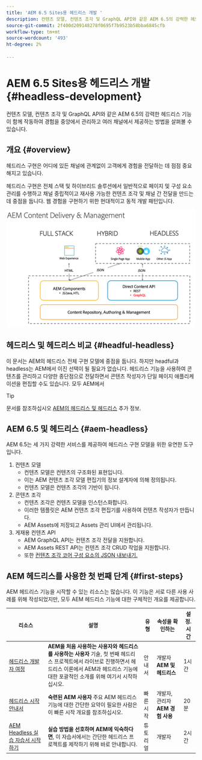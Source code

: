 ```yaml
---
title: 'AEM 6.5 Sites용 헤드리스 개발 '
description: 컨텐츠 모델, 컨텐츠 조각 및 GraphQL API와 같은 AEM 6.5의 강력한 헤드리스 기능이 함께 작동하여 경험을 중앙에서 관리하고 여러 채널에서 제공하는 방법을 살펴볼 수 있습니다.
source-git-commit: 2f400d209148278f0695f7b9523b58bba6845cfb
workflow-type: tm+mt
source-wordcount: '493'
ht-degree: 2%

---
```



# AEM 6.5 Sites용 헤드리스 개발 {#headless-development}

컨텐츠 모델, 컨텐츠 조각 및 GraphQL API와 같은 AEM 6.5의 강력한 헤드리스 기능이 함께 작동하여 경험을 중앙에서 관리하고 여러 채널에서 제공하는 방법을 살펴볼 수 있습니다.

## 개요 {#overview}

헤드리스 구현은 어디에 있든 채널에 관계없이 고객에게 경험을 전달하는 데 점점 중요해지고 있습니다.

헤드리스 구현은 전체 스택 및 하이브리드 솔루션에서 일반적으로 페이지 및 구성 요소 관리를 수행하고 채널 중립적이고 재사용 가능한 컨텐츠 조각 및 채널 간 전달을 만드는 데 중점을 둡니다. 웹 경험을 구현하기 위한 현대적이고 동적 개발 패턴입니다.

![AEM 구현 모델](assets/aem-implementation-models.png)

## 헤드리스 및 헤드리스 비교 {#headful-headless}

이 문서는 AEM의 헤드리스 전체 구현 모델에 중점을 둡니다. 하지만 headful과 headless는 AEM에서 이진 선택이 될 필요가 없습니다. 헤드리스 기능을 사용하여 콘텐츠를 관리하고 다양한 종단점으로 전달하면서 콘텐츠 작성자가 단일 페이지 애플리케이션을 편집할 수도 있습니다. 모두 AEM에서

>[!TIP]
>
>문서를 참조하십시오 [AEM의 헤드리스 및 헤드리스](/help/sites-developing/headful-headless.md) 추가 정보.

## AEM 6.5 및 헤드리스 {#aem-headless}

AEM 6.5는 세 가지 강력한 서비스를 제공하여 헤드리스 구현 모델을 위한 유연한 도구입니다.

1. 컨텐츠 모델
   * 컨텐츠 모델은 컨텐츠의 구조화된 표현입니다.
   * 이는 AEM 컨텐츠 조각 모델 편집기의 정보 설계자에 의해 정의됩니다.
   * 컨텐츠 모델은 컨텐츠 조각의 기반이 됩니다.
1. 콘텐츠 조각
   * 컨텐츠 조각은 컨텐츠 모델을 인스턴스화합니다.
   * 이러한 템플릿은 AEM 컨텐츠 조각 편집기를 사용하여 컨텐츠 작성자가 만듭니다.
   * AEM Assets에 저장되고 Assets 관리 UI에서 관리됩니다.
1. 게재용 컨텐츠 API
   * AEM GraphQL API는 컨텐츠 조각 전달을 지원합니다.
   * AEM Assets REST API는 컨텐츠 조각 CRUD 작업을 지원합니다.
   * 또한 [컨텐츠 조각 코어 구성 요소의 JSON 내보내기.](https://experienceleague.adobe.com/docs/experience-manager-core-components/using/components/content-fragment-component.html)

## AEM 헤드리스를 사용한 첫 번째 단계 {#first-steps}

AEM 헤드리스 기능을 시작할 수 있는 리소스는 많습니다. 이 기능은 서로 다른 사용 사례를 위해 작성되었지만, 모두 AEM 헤드리스 기능에 대한 구체적인 개요를 제공합니다.

| 리소스 | 설명 | 유형 | 속성을 확인하는 | 설정. 시간 |
|---|---|---|---|---|
| [헤드리스 개발자 여정](/help/journey-headless/developer/overview.md) | **AEM을 처음 사용하는 사용자와 헤드리스를 사용하는 사용자** 기술, 첫 번째 헤드리스 프로젝트에서 라이브로 진행하면서 헤드리스 이론에서 AEM과 헤드리스 기능에 대한 포괄적인 소개를 위해 여기서 시작하십시오. | 안내서 | 개발자 **AEM 및 헤드리스** | 1시간 |
| [헤드리스 시작 안내서](/help/sites-developing/headless/getting-started/introduction.md) | **숙련된 AEM 사용자** 주요 AEM 헤드리스 기능에 대한 간단한 요약이 필요한 사람은 이 빠른 시작 개요를 참조하십시오. | 빠른 시작 | 개발자, 관리자 **AEM 경험 사용** | 20분 |
| [AEM Headless 실습 자습서 시작하기](https://experienceleague.adobe.com/docs/experience-manager-learn/getting-started-with-aem-headless/graphql/multi-step/overview.html) | **실습 방법을 선호하며 AEM에 익숙하다면**, 이 자습서에서는 간단한 헤드리스 프로젝트를 제작하기 위해 바로 안내합니다. | 튜토리얼 | 개발자 | 2시간 |
